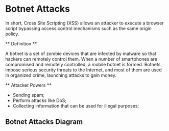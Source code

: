 # Botnet Attacks

In short, Cross Site Scripting (XSS) allows an attacker to execute a browser script bypassing access control mechanisms such as the same origin policy.


** Definition **

A botnet is a set of zombie devices that are infected by malware so that hackers can remotely control them. When a number of smartphones are compromised and remotely controlled, a mobile botnet is formed. Botnets impose serious security threats to the Internet, and most of them are used in organized crime, launching attacks to gain money.

** Attacker Powers **

 * Sending spam;
 * Perform attacks like DoS;
 * Collecting information that can be used for illegal purposes;

 
## Botnet Attacks Diagram


